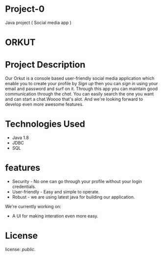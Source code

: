 # Project-0
Java project ( Social media app ) 
# ORKUT
# Project Description

Our Orkut is a console based user-friendly social media application which enable you to create your profile by _Sign up_ then you can _sign in_ using your email and password and surf on it. Through this app you can maintain good communication through the _chat_. You can easily search the one you want and can start a chat.Woooo that's alot. And we're looking forward to develop even more awesome features. 

# Technologies Used
 
 - Java 1.8
 - JDBC
 - SQL
 
#  features
- Security  - No one can go through your profile without your login credentials.
- User-friendly - Easy and simple to operate.
- Robust - we are using latest java for building our application.

We're currently working on:
  - A UI for making interation even more easy. 
# License
license: _public_.
